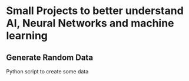 # Small Projects to better understand AI, Neural Networks and machine learning


## Generate Random Data
Python script to create some data 
